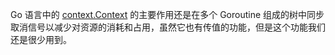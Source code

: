 <!--
 * @Author: your name
 * @Date: 2021-04-02 18:24:06
 * @LastEditTime: 2021-04-02 18:25:34
 * @LastEditors: Please set LastEditors
 * @Description: In User Settings Edit
 * @FilePath: /go_notes/docs/上下文Context.md
-->
Go 语言中的 [context.Context](https://github.com/golang/go/blob/71bbffbc48d03b447c73da1f54ac57350fc9b36a/src/context/context.go#L62-L154) 的主要作用还是在多个 Goroutine 组成的树中同步取消信号以减少对资源的消耗和占用，虽然它也有传值的功能，但是这个功能我们还是很少用到。